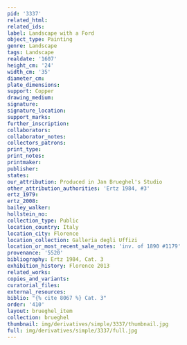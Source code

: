 ```yaml
---
pid: '3337'
related_html: 
related_ids: 
label: Landscape with a Ford
object_type: Painting
genre: Landscape
tags: Landscape
realdate: '1607'
height_cm: '24'
width_cm: '35'
diameter_cm: 
plate_dimensions: 
support: Copper
drawing_medium: 
signature: 
signature_location: 
support_marks: 
further_inscription: 
collaborators: 
collaborator_notes: 
collectors_patrons: 
print_type: 
print_notes: 
printmaker: 
publisher: 
states: 
our_attribution: Produced in Jan Brueghel's Studio
other_attribution_authorities: 'Ertz 1984, #3'
ertz_1979: 
ertz_2008: 
bailey_walker: 
hollstein_no: 
collection_type: Public
location_country: Italy
location_city: Florence
location_collection: Galleria degli Uffizi
location_or_most_recent_sale_notes: 'inv. of 1890 #1179'
provenance: '5520'
bibliography: Ertz 1984, Cat. 3
exhibition_history: Florence 2013
related_works: 
copies_and_variants: 
curatorial_files: 
external_resources: 
biblio: "{% cite 8067 %} Cat. 3"
order: '410'
layout: brueghel_item
collection: brueghel
thumbnail: img/derivatives/simple/3337/thumbnail.jpg
full: img/derivatives/simple/3337/full.jpg
---
```

